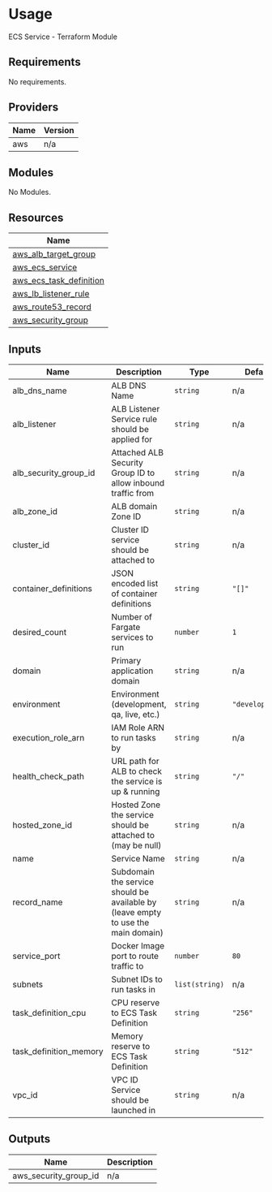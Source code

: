 # Usage

<!--- BEGIN_TF_DOCS --->
ECS Service - Terraform Module

## Requirements

No requirements.

## Providers

| Name | Version |
|------|---------|
| aws | n/a |

## Modules

No Modules.

## Resources

| Name |
|------|
| [aws_alb_target_group](https://registry.terraform.io/providers/hashicorp/aws/latest/docs/resources/alb_target_group) |
| [aws_ecs_service](https://registry.terraform.io/providers/hashicorp/aws/latest/docs/resources/ecs_service) |
| [aws_ecs_task_definition](https://registry.terraform.io/providers/hashicorp/aws/latest/docs/resources/ecs_task_definition) |
| [aws_lb_listener_rule](https://registry.terraform.io/providers/hashicorp/aws/latest/docs/resources/lb_listener_rule) |
| [aws_route53_record](https://registry.terraform.io/providers/hashicorp/aws/latest/docs/resources/route53_record) |
| [aws_security_group](https://registry.terraform.io/providers/hashicorp/aws/latest/docs/resources/security_group) |

## Inputs

| Name | Description | Type | Default | Required |
|------|-------------|------|---------|:--------:|
| alb\_dns\_name | ALB DNS Name | `string` | n/a | yes |
| alb\_listener | ALB Listener Service rule should be applied for | `string` | n/a | yes |
| alb\_security\_group\_id | Attached ALB Security Group ID to allow inbound traffic from | `string` | n/a | yes |
| alb\_zone\_id | ALB domain Zone ID | `string` | n/a | yes |
| cluster\_id | Cluster ID service should be attached to | `string` | n/a | yes |
| container\_definitions | JSON encoded list of container definitions | `string` | `"[]"` | no |
| desired\_count | Number of Fargate services to run | `number` | `1` | no |
| domain | Primary application domain | `string` | n/a | yes |
| environment | Environment (development, qa, live, etc.) | `string` | `"development"` | no |
| execution\_role\_arn | IAM Role ARN to run tasks by | `string` | n/a | yes |
| health\_check\_path | URL path for ALB to check the service is up & running | `string` | `"/"` | no |
| hosted\_zone\_id | Hosted Zone the service should be attached to (may be null) | `string` | n/a | yes |
| name | Service Name | `string` | n/a | yes |
| record\_name | Subdomain the service should be available by (leave empty to use the main domain) | `string` | n/a | yes |
| service\_port | Docker Image port to route traffic to | `number` | `80` | no |
| subnets | Subnet IDs to run tasks in | `list(string)` | n/a | yes |
| task\_definition\_cpu | CPU reserve to ECS Task Definition | `string` | `"256"` | no |
| task\_definition\_memory | Memory reserve to ECS Task Definition | `string` | `"512"` | no |
| vpc\_id | VPC ID Service should be launched in | `string` | n/a | yes |

## Outputs

| Name | Description |
|------|-------------|
| aws\_security\_group\_id | n/a |

<!--- END_TF_DOCS --->


